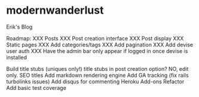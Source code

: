 modernwanderlust
================

Erik's Blog

Roadmap:
XXX Posts
XXX Post creation interface
XXX Post display
XXX Static pages
XXX Add categories/tags
XXX Add pagination
XXX Add devise user auth
  XXX Have the admin bar only appear if logged in once devise is installed

Build title stubs (uniques only!)
  title stubs in post creation option? NO, edit only.
  SEO titles 
Add markdown rendering engine
Add GA tracking (fix rails turbolinks issues)
Add disqus for commenting
Heroku Add-ons
Refactor
Add basic test coverage

